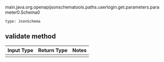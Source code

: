 main.java.org.openapijsonschematools.paths.userlogin.get.parameters.parameter0.Schema0
```
type: JsonSchema
```

## validate method
Input Type | Return Type | Notes
------------ | ------------- | -------------
 |  |
